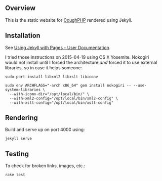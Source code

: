 ## Overview

This is the static website for [CoughPHP](http://coughphp.anthonybush.com)
rendered using Jekyll.

## Installation

See [Using Jekyll with Pages - User Documentation](https://help.github.com/articles/using-jekyll-with-pages/).

I tried those instructions on 2015-04-19 using OS X Yosemite. Nokogiri would
not install until I forced the architecture *and* forced it to use external
libraries, so in case it helps someone:

	sudo port install libxml2 libxslt libiconv

	sudo env ARCHFLAGS="-arch x86_64" gem install nokogiri -- --use-system-libraries \
	  --with-iconv-dir="/opt/local/bin/" \
	  --with-xml2-config="/opt/local/bin/xml2-config" \
	  --with-xslt-config="/opt/local/bin/xslt-config"

## Rendering

Build and serve up on port 4000 using:

	jekyll serve

## Testing

To check for broken links, images, etc.:

	rake test
